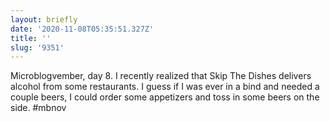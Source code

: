 ```yaml
---
layout: briefly
date: '2020-11-08T05:35:51.327Z'
title: ''
slug: '9351'
---
```

Microblogvember, day 8. I recently realized that Skip The Dishes delivers alcohol from some restaurants. I guess if I was ever in a bind and needed a couple beers, I could order some appetizers and toss in some beers on the side. #mbnov
